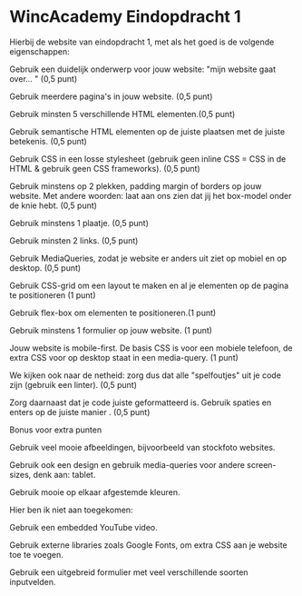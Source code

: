 # WincAcademy Eindopdracht 1

Hierbij de website van eindopdracht 1, met als het goed is de volgende eigenschappen:


Gebruik een duidelijk onderwerp voor jouw website: "mijn website gaat over... " (0,5 punt)

Gebruik meerdere pagina's in jouw website. (0,5 punt)

Gebruik minsten 5 verschillende HTML elementen.(0,5 punt)

Gebruik semantische HTML elementen op de juiste plaatsen met de juiste betekenis. (0,5 punt)

Gebruik CSS in een losse stylesheet (gebruik geen inline CSS = CSS in de HTML & gebruik geen CSS frameworks). (0,5 punt)

Gebruik minstens op 2 plekken, padding margin of borders op jouw website. Met andere woorden: laat aan ons zien dat jij het box-model onder de knie hebt. (0,5 punt)

Gebruik minstens 1 plaatje. (0,5 punt)

Gebruik minsten 2 links. (0,5 punt)

Gebruik MediaQueries, zodat je website er anders uit ziet op mobiel en op desktop. (0,5 punt)

Gebruik CSS-grid om een layout te maken en al je elementen op de pagina te positioneren (1 punt)

Gebruik flex-box om elementen te positioneren.(1 punt)

Gebruik minstens 1 formulier op jouw website. (1 punt)

Jouw website is mobile-first. De basis CSS is voor een mobiele telefoon, de extra CSS voor op desktop staat in een media-query. (1 punt)

We kijken ook naar de netheid: zorg dus dat alle "spelfoutjes" uit je code zijn (gebruik een linter). (0,5 punt)

Zorg daarnaast dat je code juiste geformatteerd is. Gebruik spaties en enters op de juiste manier . (0,5 punt)



Bonus voor extra punten


  Gebruik veel mooie afbeeldingen, bijvoorbeeld van stockfoto websites. 
  
  Gebruik ook een design en gebruik media-queries voor andere screen-sizes, denk aan: tablet. 
  
  Gebruik mooie op elkaar afgestemde kleuren.
  
  
  
 Hier ben ik niet aan toegekomen:
 
  Gebruik een embedded YouTube video.
  
  Gebruik externe libraries zoals Google Fonts, om extra CSS aan je website toe te voegen.
  
  Gebruik een uitgebreid formulier met veel verschillende soorten inputvelden.
  
